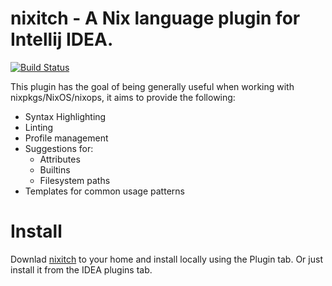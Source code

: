 # nixitch - A Nix language plugin for Intellij IDEA.

[![Build Status](https://travis-ci.org/edwtjo/nixitch.svg?branch=master)](https://travis-ci.org/edwtjo/nixitch)

This plugin has the goal of being generally useful when working with nixpkgs/NixOS/nixops, it aims
to provide the following:

* Syntax Highlighting
* Linting
* Profile management
* Suggestions for:
    * Attributes
    * Builtins
    * Filesystem paths
* Templates for common usage patterns

# Install

Downlad [nixitch](https://plugins.jetbrains.com/plugin/7752) to your home and install locally using the Plugin tab. Or 
just install it from the IDEA plugins tab.
